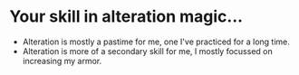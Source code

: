 # Your skill in alteration magic...
- Alteration is mostly a pastime for me, one I've practiced for a long time.
- Alteration is more of a secondary skill for me, I mostly focussed on increasing my armor.
